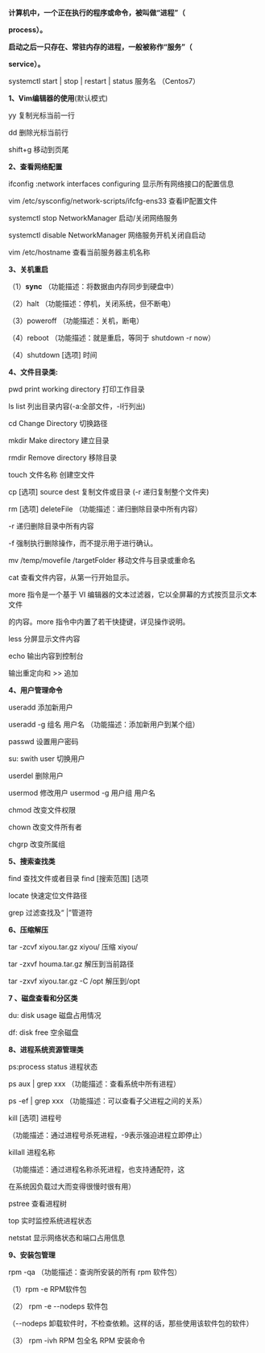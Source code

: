 **计算机中，一个正在执行的程序或命令，被叫做“进程”（**

**process）。** 

**启动之后一只存在、常驻内存的进程，一般被称作“服务”（**

**service）。**

systemctl start | stop | restart | status  服务名  （Centos7）

**1、Vim编辑器的使用**(默认模式)

yy 					 复制光标当前一行

dd				 	删除光标当前行

shift+g             移动到页尾

**2、查看网络配置**

ifconfig :network interfaces configuring 	  显示所有网络接口的配置信息

vim /etc/sysconfig/network-scripts/ifcfg-ens33     	查看IP配置文件       

systemctl stop NetworkManager      	启动/关闭网络服务

systemctl disable NetworkManager      	网络服务开机关闭自启动

vim  /etc/hostname     查看当前服务器主机名称

**3、关机重启**

（1）**sync**   （功能描述：将数据由内存同步到硬盘中） 

（2）halt   （功能描述：停机，关闭系统，但不断电） 

（3）poweroff   （功能描述：关机，断电） 

（4）reboot  （功能描述：就是重启，等同于 shutdown -r now）

（4）shutdown [选项] 时间

**4、文件目录类:**

pwd     		print working directory 打印工作目录 

ls				list 列出目录内容(-a:全部文件，-l行列出)

cd				Change Directory 切换路径

mkdir			Make directory 建立目录

rmdir			Remove directory 移除目录

touch  文件名称    	创建空文件

cp [选项] source dest			复制文件或目录  (-r 递归复制整个文件夹)

rm [选项] deleteFile  （功能描述：递归删除目录中所有内容）

-r 		递归删除目录中所有内容 

-f 		强制执行删除操作，而不提示用于进行确认。

mv /temp/movefile /targetFolder 			移动文件与目录或重命名

cat     		查看文件内容，从第一行开始显示。

more			指令是一个基于 VI 编辑器的文本过滤器，它以全屏幕的方式按页显示文本文件 

的内容。more 指令中内置了若干快捷键，详见操作说明。

less			分屏显示文件内容

echo			输出内容到控制台

输出重定向和 >> 追加

**4、用户管理命令**

useradd 		添加新用户

useradd -g 组名 用户名 （功能描述：添加新用户到某个组）

passwd 设置用户密码

su: swith user 切换用户

userdel 删除用户

usermod 修改用户			usermod -g 用户组 用户名

chmod 改变文件权限

chown 改变文件所有者

chgrp 改变所属组

**5、搜索查找类**

find 查找文件或者目录			find [搜索范围] [选项

locate 快速定位文件路径

grep 过滤查找及“		|”管道符

**6、压缩解压**

tar -zcvf xiyou.tar.gz xiyou/      压缩 xiyou/

tar -zxvf houma.tar.gz          解压到当前路径

tar -zxvf xiyou.tar.gz -C /opt     解压到/opt

**7 、磁盘查看和分区类**

du: disk usage 磁盘占用情况

df: disk free 空余磁盘

**8、进程系统资源管理类**

ps:process status 进程状态

ps aux | grep xxx 		（功能描述：查看系统中所有进程） 

ps -ef | grep xxx 			（功能描述：可以查看子父进程之间的关系）

kill [选项] 进程号 

（功能描述：通过进程号杀死进程，-9表示强迫进程立即停止） 

killall 进程名称 

（功能描述：通过进程名称杀死进程，也支持通配符，这 

在系统因负载过大而变得很慢时很有用）

pstree 查看进程树

top 实时监控系统进程状态

netstat 显示网络状态和端口占用信息

**9、安装包管理**

rpm -qa （功能描述：查询所安装的所有 rpm 软件包）

（1）rpm -e RPM软件包 

（2） rpm -e --nodeps 软件包

（--nodeps 	卸载软件时，不检查依赖。这样的话，那些使用该软件包的软件）

（3） rpm -ivh RPM 包全名  		 RPM 安装命令